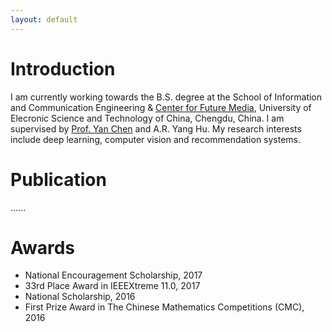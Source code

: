 ```yaml
---
layout: default
---
```


# Introduction
I am currently working towards the B.S. degree at the School of Information and Communication Engineering & [Center for Future Media](http://cfm.uestc.edu.cn/webIndex), University of Elecronic Science and Technology of China, Chengdu, China. I am supervised by [Prof. Yan Chen](https://scholar.google.com.hk/citations?user=MVOCn1AAAAAJ&hl=en) and A.R. Yang Hu. My research interests include deep learning, computer vision and recommendation systems.

# Publication

......

# Awards
- National Encouragement Scholarship, 2017
- 33rd Place Award in IEEEXtreme 11.0, 2017
- National Scholarship, 2016
- First Prize Award in The Chinese Mathematics Competitions (CMC), 2016
